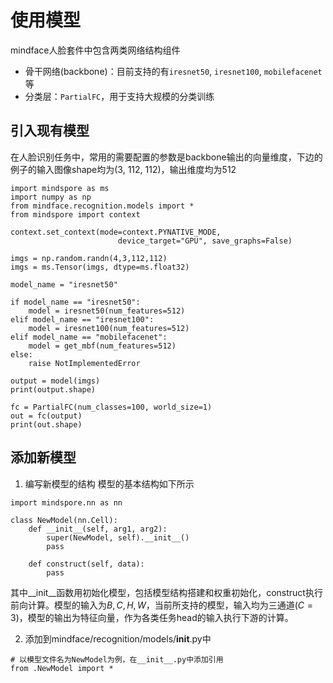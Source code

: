 # 使用模型
mindface人脸套件中包含两类网络结构组件
- 骨干网络(backbone)：目前支持的有`iresnet50`, `iresnet100`, `mobilefacenet`等
- 分类层：`PartialFC`，用于支持大规模的分类训练

## 引入现有模型
在人脸识别任务中，常用的需要配置的参数是backbone输出的向量维度，下边的例子的输入图像shape均为(3, 112, 112)，输出维度均为512

```
import mindspore as ms
import numpy as np
from mindface.recognition.models import *
from mindspore import context

context.set_context(mode=context.PYNATIVE_MODE,
                        device_target="GPU", save_graphs=False)

imgs = np.random.randn(4,3,112,112)
imgs = ms.Tensor(imgs, dtype=ms.float32)

model_name = "iresnet50"

if model_name == "iresnet50":
    model = iresnet50(num_features=512)
elif model_name == "iresnet100":
    model = iresnet100(num_features=512)
elif model_name == "mobilefacenet":
    model = get_mbf(num_features=512)
else:
    raise NotImplementedError

output = model(imgs)
print(output.shape)

fc = PartialFC(num_classes=100, world_size=1)
out = fc(output)
print(out.shape)
```

## 添加新模型
1. 编写新模型的结构
模型的基本结构如下所示
```
import mindspore.nn as nn

class NewModel(nn.Cell):
    def __init__(self, arg1, arg2):
        super(NewModel, self).__init__()
        pass
    
    def construct(self, data):
        pass
```
其中__init__函数用初始化模型，包括模型结构搭建和权重初始化，construct执行前向计算。模型的输入为$B,C,H,W$，当前所支持的模型，输入均为三通道($C=3$)，模型的输出为特征向量，作为各类任务head的输入执行下游的计算。

2. 添加到mindface/recognition/models/__init__.py中
```
# 以模型文件名为NewModel为例，在__init__.py中添加引用
from .NewModel import *
```
